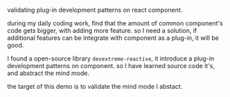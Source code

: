 validating plug-in development patterns on react component. 

during my daily coding work, find that the amount of common component's code gets bigger, with adding more feature. so I need a solution, if additional features can be integrate with component as a plug-in, it will be good.

I found a open-source library `devextreme-reactive`, it introduce a plug-in development patterns on component. so I have learned source code it's, and abstract the mind mode.

the target of this demo is to validate the mind mode I abstact.
